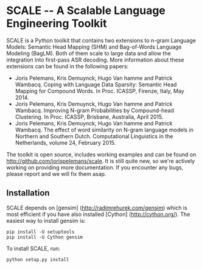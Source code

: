# SCALE -- A Scalable Language Engineering Toolkit

SCALE is a Python toolkit that contains two extensions to n-gram Language Models: Semantic Head Mapping (SHM) and Bag-of-Words Language Modeling (BagLM). Both of them scale to large data and allow the integration into first-pass ASR decoding. More information about these extensions can be found in the following papers:

* Joris Pelemans, Kris Demuynck, Hugo Van hamme and Patrick Wambacq. Coping with Language Data Sparsity: Semantic Head Mapping for Compound Words. In Proc. ICASSP, Firenze, Italy, May 2014. 
* Joris Pelemans, Kris Demuynck, Hugo Van hamme and Patrick Wambacq. Improving N-gram Probabilities by Compound-head Clustering. In Proc. ICASSP, Brisbane, Australia, April 2015. 
* Joris Pelemans, Kris Demuynck, Hugo Van hamme and Patrick Wambacq. The effect of word similarity on N-gram language models in Northern and Southern Dutch. Computational Linguistics in the Netherlands, volume 24, February 2015. 

The toolkit is open source, includes working examples and can be found on http://github.com/jorispelemans/scale. It is still quite new, so we're actively working on providing more documentation. If you encounter any bugs, please report and we will fix them asap.

## Installation

SCALE depends on [gensim] (http://radimrehurek.com/gensim) which is most efficient if you have also installed [Cython] (http://cython.org/). The easiest way to install gensim is:
```
pip install -U setuptools
pip install -U Cython gensim
```

To install SCALE, run:
```
python setup.py install
```
